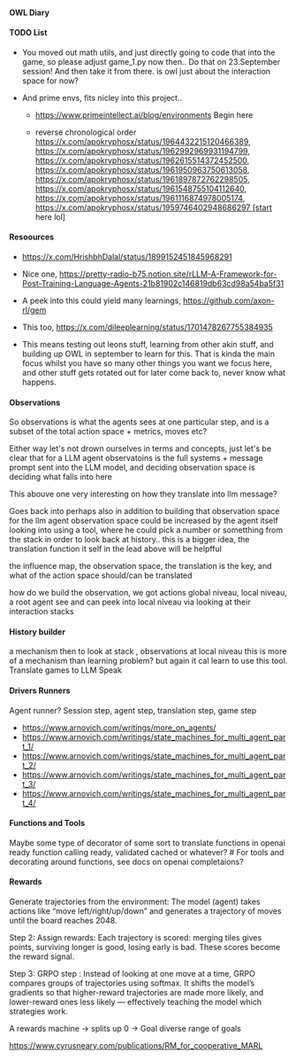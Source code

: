 #### OWL Diary

#### TODO List

- You moved out math utils, and just directly going to code that into the game, so please adjust game_1.py now then.. Do that on 23.September session! And then take it from there.
  is owl just about the interaction space for now?

- And prime envs, fits nicley into this project..

  - https://www.primeintellect.ai/blog/environments Begin here

  - reverse chronological order
    https://x.com/apokryphosx/status/1964432215120466389, https://x.com/apokryphosx/status/1962992969931194799, https://x.com/apokryphosx/status/1962615514372452500, https://x.com/apokryphosx/status/1961950963750613058, https://x.com/apokryphosx/status/1961897872762298505, https://x.com/apokryphosx/status/1961548755104112640, https://x.com/apokryphosx/status/1961116874978005174, https://x.com/apokryphosx/status/1959746402948686297 [start here lol]

#### Resoources

- https://x.com/HrishbhDalal/status/1899152451845968291
- Nice one, https://pretty-radio-b75.notion.site/rLLM-A-Framework-for-Post-Training-Language-Agents-21b81902c146819db63cd98a54ba5f31
- A peek into this could yield many learnings, https://github.com/axon-rl/gem
- This too, https://x.com/dileeplearning/status/1701478267755384935

- This means testing out leons stuff, learning from other akin stuff, and building up OWL in september to learn for this. That is kinda the main
  focus whilst you have so many other things you want we focus here, and other stuff gets rotated out for later come back to, never know what happens.

#### Observations

So observations is what the agents sees at one particular step, and is a subset of the total action space + metrics, moves etc?

Either way let's not drown ourselves in terms and concepts, just let's be clear that for a LLM agent
observatoins is the full systems + message prompt sent into the LLM model, and deciding observation space is
deciding what falls into here

This abouve one very interesting on how they translate into llm message?

Goes back into perhaps also in addition to building that observation space for the llm agent observation space could be increased by the agent itself looking into using a tool, where he could pick a number or sometthing from the stack in order to look back at history.. this is a bigger idea, the translation function it self in the lead above will be helpfful

the influence map, the observation space, the translation is the key, and what of the action space should/can be translated

how do we build the observation, we got actions global niveau, local niveau, a root agent see and can peek into local niveau via looking at their interaction stacks

#### History builder

a mechanism then to look at stack , observations at local niveau
this is more of a mechanism than learning problem? but again it cal learn to use this tool.
Translate games to LLM Speak

#### Drivers Runners

Agent runner?
Session step, agent step, translation step, game step

- https://www.arnovich.com/writings/more_on_agents/
- https://www.arnovich.com/writings/state_machines_for_multi_agent_part_1/
- https://www.arnovich.com/writings/state_machines_for_multi_agent_part_2/
- https://www.arnovich.com/writings/state_machines_for_multi_agent_part_3/
- https://www.arnovich.com/writings/state_machines_for_multi_agent_part_4/

#### Functions and Tools

Maybe some type of decorator of some sort to translate functions in openai ready function calling ready, validated cached or whatever? # For tools and decorating around functions, see docs on openai completaions?

#### Rewards

Generate trajectories from the environment: The model (agent) takes actions like “move left/right/up/down” and generates a trajectory of moves until the board reaches 2048.

Step 2: Assign rewards: Each trajectory is scored: merging tiles gives points, surviving longer is good, losing early is bad. These scores become the reward signal.

Step 3: GRPO step : Instead of looking at one move at a time, GRPO compares groups of trajectories using softmax. It shifts the model’s gradients so that higher-reward trajectories are made more likely, and lower-reward ones less likely — effectively teaching the model which strategies work.

A rewards machine -> splits up 0 -> Goal
diverse range of goals

https://www.cyrusneary.com/publications/RM_for_cooperative_MARL
